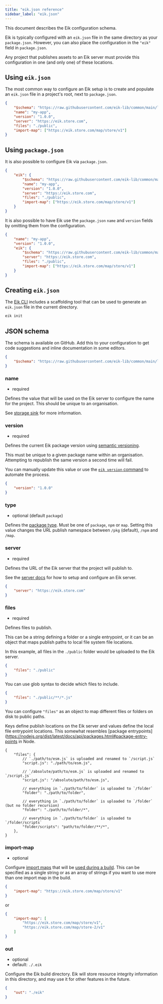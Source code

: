```yaml
---
title: "eik.json reference"
sidebar_label: "eik.json"
---
```


This document describes the Eik configuration schema.

Eik is typically configured with an `eik.json` file in the same directory as your `package.json`. However, you can also place the configuration in the `"eik"` field in `package.json`.

Any project that publishes assets to an Eik server must provide this configuration in one (and only one) of these locations.

## Using `eik.json`

The most common way to configure an Eik setup is to create and populate an `eik.json` file in a project's root, next to `package.json`.

```json
{
	"$schema": "https://raw.githubusercontent.com/eik-lib/common/main/lib/schemas/eikjson.schema.json",
	"name": "my-app",
	"version": "1.0.0",
	"server": "https://eik.store.com",
	"files": "./public",
	"import-map": ["https://eik.store.com/map/store/v1"]
}
```

## Using `package.json`

It is also possible to configure Eik via `package.json`.

```json
{
	"eik": {
		"$schema": "https://raw.githubusercontent.com/eik-lib/common/main/lib/schemas/eikjson.schema.json",
		"name": "my-app",
		"version": "1.0.0",
		"server": "https://eik.store.com",
		"files": "./public",
		"import-map": ["https://eik.store.com/map/store/v1"]
	}
}
```

It is also possible to have Eik use the `package.json` `name` and `version` fields by omitting them from the configuration.

```json
{
	"name": "my-app",
	"version": "1.0.0",
	"eik": {
		"$schema": "https://raw.githubusercontent.com/eik-lib/common/main/lib/schemas/eikjson.schema.json",
		"server": "https://eik.store.com",
		"files": "./public",
		"import-map": ["https://eik.store.com/map/store/v1"]
	}
}
```

## Creating `eik.json`

The [Eik CLI](/docs/reference/at-eik-cli/) includes a scaffolding tool that can be used to generate an `eik.json` file in the current directory.

```sh
eik init
```

## JSON schema

The schema is available on GitHub. Add this to your configuration to get code suggestions and inline documentation in some editors.

```json
{
	"$schema": "https://raw.githubusercontent.com/eik-lib/common/main/lib/schemas/eikjson.schema.json"
}
```

### name

- required

Defines the value that will be used on the Eik server to configure the name for the project. This should be unique to an organisation.

See [storage sink](/docs/server/storage#internal-storage-structure) for more information.

### version

- required

Defines the current Eik package version using [semantic versioning](https://semver.org/).

This must be unique to a given package name within an organisation. Attempting to republish the same version a second time will fail.

You can manually update this value or use the [`eik version` command](/docs/reference/at-eik-cli#version) to automate the process.

```json
{
	"version": "1.0.0"
}
```

### type

- optional (default `package`)

Defines the [package type](/docs/dependencies/introduction). Must be one of `package`, `npm` or `map`. Setting this value changes the URL publish namespace between `/pkg` (default), `/npm` and `/map`.

### server

- required

Defines the URL of the Eik server that the project will publish to.

See the [server docs](/docs/server) for how to setup and configure an Eik server.

```json
{
	"server": "https://eik.store.com"
}
```

### files

- required

Defines files to publish.

This can be a string defining a folder or a single entrypoint, or it can be an object that maps publish paths to local file system file locations.

In this example, all files in the `./public` folder would be uploaded to the Eik server.

```json
{
	"files": "./public"
}
```

You can use glob syntax to decide which files to include.

```json
{
	"files": "./public/**/*.js"
}
```

You can configure `"files"` as an object to map different files or folders on disk to public paths.

Keys define publish locations on the Eik server and values define the local file entrypoint locations. This somewhat resembles [package entrypoints](https://nodejs.org/dist/latest/docs/api/packages.html#package-entry-points in Node.

```jsonc
{
	"files": {
		// `./path/to/esm.js` is uploaded and renamed to `/script.js`
		"script.js": "./path/to/esm.js",

		// `/absolute/path/to/esm.js` is uploaded and renamed to `/script.js`
		"script.js": "/absolute/path/to/esm.js",

		// everything in `./path/to/folder` is uploaded to `/folder`
		"folder": "./path/to/folder",

		// everything in `./path/to/folder` is uploaded to `/folder` (but no folder recursion)
		"folder": "./path/to/folder/*",

		// everything in `./path/to/folder` is uploaded to `/folder/scripts`
		"folder/scripts": "path/to/folder/**/*",
	},
}
```

### import-map

- optional

Configure [import maps](/docs/dependencies/import-maps) that will be [used during a build](/docs/introduction/workflow#build-time-import-mapping).
This can be specified as a single string or as an array of strings if you want to use more than one import map in the build.

```json
{
	"import-map": "https://eik.store.com/map/store/v1"
}
```

or

```json
{
	"import-map": [
		"https://eik.store.com/map/store/v1",
		"https://eik.store.com/map/store-2/v1"
	]
}
```

### out

- optional
- default: `./.eik`

Configure the Eik build directory. Eik will store resource integrity information in this directory, and may use it for other features in the future.

```json
{
	"out": "./eik"
}
```

